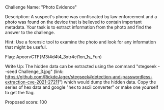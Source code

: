 Challenge Name: "Photo Evidence"

Description: A suspect's phone was confiscated by law enforcement and a photo was found on the device that is believed to contain important metadata. Your task is to extract information from the photo and find the answer to the challenge.

Hint: Use a forensic tool to examine the photo and look for any information that might be useful.

Flag: ApoorvCTF{M3t4d4t4_3xtr4ct1on_1s_Fun}

Write Up: The hidden data can be extracted using the command "stegseek --seed Challenge_3.jpg" (link: https://github.com/RickdeJager/stegseek#detection-and-passwordless-extraction-cve-2021-27211") which would dump the hidden data.
Copy the series of hex data and google "hex to ascii converter" or make one yourself to get the flag.


Proposed score: 100
